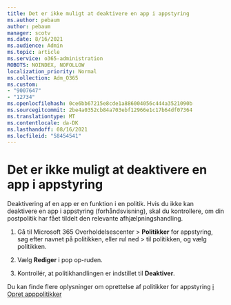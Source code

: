 ```yaml
---
title: Det er ikke muligt at deaktivere en app i appstyring
ms.author: pebaum
author: pebaum
manager: scotv
ms.date: 8/16/2021
ms.audience: Admin
ms.topic: article
ms.service: o365-administration
ROBOTS: NOINDEX, NOFOLLOW
localization_priority: Normal
ms.collection: Adm_O365
ms.custom:
- "9007647"
- "12734"
ms.openlocfilehash: 0ce6bb67215e8cde1a886004056c444a3521090b
ms.sourcegitcommit: 2be4a0352cb84a703ebf12966e1c17b64df07364
ms.translationtype: MT
ms.contentlocale: da-DK
ms.lasthandoff: 08/16/2021
ms.locfileid: "58454541"
---
```

# <a name="unable-to-disable-an-app-in-app-governance"></a>Det er ikke muligt at deaktivere en app i appstyring

Deaktivering af en app er en funktion i en politik. Hvis du ikke kan deaktivere en app i appstyring (forhåndsvisning), skal du kontrollere, om din postpolitik har fået tildelt den relevante afhjælpningshandling. 

1. Gå til Microsoft 365 Overholdelsescenter > **Politikker** for appstyring, søg efter navnet på politikken, eller rul ned  >  til politikken, og vælg politikken.

1. Vælg **Rediger** i pop op-ruden.

1. Kontrollér, at politikhandlingen er indstillet til **Deaktiver**.

Du kan finde flere oplysninger om oprettelse af politikker for appstyring [i Opret apppolitikker](https://docs.microsoft.com/microsoft-365/compliance/app-governance-app-policies-create)